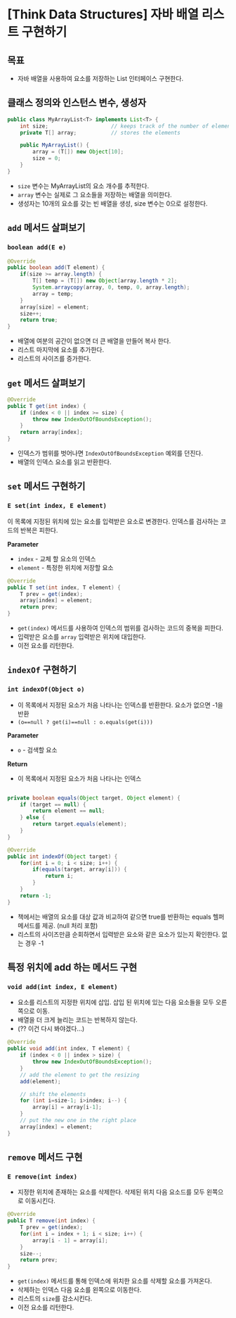 # [Think Data Structures] 자바 배열 리스트 구현하기


## 목표
- 자바 배열을 사용하여 요소를 저장하는 List 인터페이스 구현한다.

## 클래스 정의와 인스턴스 변수, 생성자
```java
public class MyArrayList<T> implements List<T> {
    int size;                    // keeps track of the number of elements
    private T[] array;           // stores the elements

    public MyArrayList() {
        array = (T[]) new Object[10];
        size = 0;
    }
}
```
- `size` 변수는 MyArrayList의 요소 개수를 추적한다.
- `array` 변수는 실제로 그 요소들을 저장하는 배열을 의미한다.
- 생성자는 10개의 요소를 갖는 빈 배열을 생성, size 변수는 0으로 설정한다.

## `add` 메서드 살펴보기
### `boolean add(E e)`
```java
@Override
public boolean add(T element) {
    if(size >= array.length) {
        T[] temp = (T[]) new Object[array.length * 2];
        System.arraycopy(array, 0, temp, 0, array.length);
        array = temp;
    }
    array[size] = element;
    size++;
    return true;
}
```
- 배열에 여분의 공간이 없으면 더 큰 배열을 만들어 복사 한다.
- 리스트 마지막에 요소를 추가한다.
- 리스트의 사이즈를 증가한다.

## `get` 메서드 살펴보기

```java
@Override
public T get(int index) {
    if (index < 0 || index >= size) {
        throw new IndexOutOfBoundsException();
    }
    return array[index];
}
```
- 인덱스가 범위를 벗어나면 `IndexOutOfBoundsException` 예외를 던진다.
- 배열의 인덱스 요소를 읽고 반환한다.

## `set` 메서드 구현하기
### `E set(int index, E element)`
이 목록에 지정된 위치에 있는 요소를 입력받은 요소로 변경한다. 인덱스를 검사하는 코드의 반복은 피한다.

**Parameter**
- `index` - 교체 할 요소의 인덱스
- `element` - 특정한 위치에 저장할 요소

```java
@Override
public T set(int index, T element) {
    T prev = get(index);
    array[index] = element;
    return prev;
}
```
- `get(index)` 메서드를 사용하여 인덱스의 범위를 검사하는 코드의 중복을 피한다.
- 입력받은 요소를 `array` 입력받은 위치에 대입한다.
- 이전 요소를 리턴한다.

## `indexOf` 구현하기
### `int indexOf(Object o)`
- 이 목록에서 지정된 요소가 처음 나타나는 인덱스를 반환한다. 요소가 없으면 -1을 반환
- `(o==null ? get(i)==null : o.equals(get(i)))`

**Parameter**
- `o` - 검색할 요소

**Return**
- 이 목록에서 지정된 요소가 처음 나타나는 인덱스


```java

private boolean equals(Object target, Object element) {
    if (target == null) {
        return element == null;
    } else {
        return target.equals(element);
    }
}

@Override
public int indexOf(Object target) {
    for(int i = 0; i < size; i++) {
        if(equals(target, array[i])) {
            return i;
        }
    }
    return -1;
}
```
- 책에서는 배열의 요소를 대상 값과 비교하여 같으면 true를 반환하는 equals 헬퍼 메서드를 제공. (null 처리 포함)
- 리스트의 사이즈만큼 순회하면서 입력받은 요소와 같은 요소가 있는지 확인한다. 없는 경우 -1

## 특정 위치에 add 하는 메서드 구현
### `void add(int index, E element)`
- 요소를 리스트의 지정한 위치에 삽입. 삽입 된 위치에 있는 다음 요소들을 모두 오른쪽으로 이동. 
- 배열을 더 크게 늘리는 코드는 반복하지 않는다.
- (?? 이건 다시 봐야겠다...)
```java
@Override
public void add(int index, T element) {
    if (index < 0 || index > size) {
        throw new IndexOutOfBoundsException();
    }
    // add the element to get the resizing
    add(element);

    // shift the elements
    for (int i=size-1; i>index; i--) {
        array[i] = array[i-1];
    }
    // put the new one in the right place
    array[index] = element;
}
```

## `remove` 메서드 구현
### `E remove(int index)`
- 지정한 위치에 존재하는 요소를 삭제한다. 삭제된 위치 다음 요소드를 모두 왼쪽으로 이동시킨다.

```java
@Override
public T remove(int index) {
    T prev = get(index);
    for(int i = index + 1; i < size; i++) {
        array[i - 1] = array[i];
    }
    size--;
    return prev;
}
```

- `get(index)` 메서드를 통해 인덱스에 위치한 요소를 삭제할 요소를 가져온다.
- 삭제하는 인덱스 다음 요소를 왼쪽으로 이동한다.
- 리스트의 `size`를 감소시킨다.
- 이전 요소를 리턴한다. 




